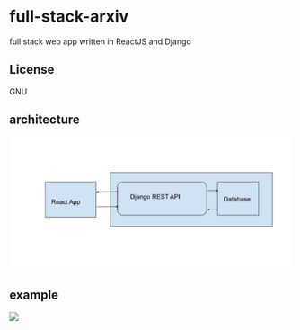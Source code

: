# full-stack-arxiv
full stack web app written in ReactJS and Django

## License
GNU
           
## architecture
![architecture](docs/archi.jpeg)

## example 
![](docs/webapp.gif)
